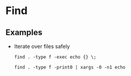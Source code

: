 # Find

## Examples

* Iterate over files safely

  `find . -type f -exec echo {} \;`
  
  `find . -type f -print0 | xargs -0 -n1 echo`
